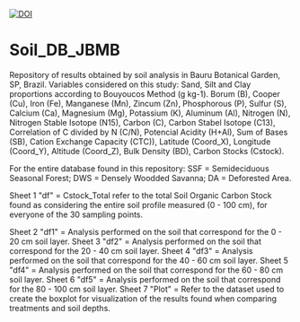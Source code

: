 [![DOI](https://zenodo.org/badge/991421114.svg)](https://doi.org/10.5281/zenodo.15540526)

# Soil_DB_JBMB
Repository of results obtained by soil analysis in Bauru Botanical Garden, SP, Brazil. 
Variables considered on this study: 
Sand, Silt and Clay proportions according to Bouyoucos Method (g kg-1). 
Borum (B), Cooper (Cu), Iron (Fe), Manganese (Mn), Zincum (Zn), Phosphorous (P), Sulfur (S), Calcium (Ca), Magnesium (Mg), Potassium (K), Aluminum (Al), Nitrogen (N), Nitrogen Stable Isotope (N15), Carbon (C), Carbon Stabel Isotope (C13), Correlation of C divided by N (C/N), Potencial Acidity (H+Al), Sum of Bases (SB), Cation Exchange Capacity (CTC)), Latitude (Coord_X), Longitude (Coord_Y), Altitude (Coord_Z), Bulk Density (BD), Carbon Stocks (Cstock). 

For the entire database found in this repository:
SSF = Semideciduous Seasonal Forest; 
DWS = Densely Woodded Savanna; 
DA = Deforested Area.

Sheet 1 "df" = Cstock_Total refer to the total Soil Organic Carbon Stock found as considering the entire soil profile measured (0 - 100 cm), for everyone of the 30 sampling points.

Sheet 2 "df1" = Analysis performed on the soil that correspond for the 0 - 20 cm soil layer. 
Sheet 3 "df2" = Analysis performed on the soil that correspond for the 20 - 40 cm soil layer. 
Sheet 4 "df3" = Analysis performed on the soil that correspond for the 40 - 60 cm soil layer. 
Sheet 5 "df4" = Analysis performed on the soil that correspond for the 60 - 80 cm soil layer. 
Sheet 6 "df5" = Analysis performed on the soil that correspond for the 80 - 100 cm soil layer. 
Sheet 7 "Plot" = Refer to the dataset used to create the boxplot for visualization of the results found when comparing treatments and soil depths. 
